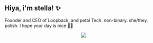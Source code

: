 ## Hiya, i'm stella! ✨
Founder and CEO of Loopback, and petal Tech. non-binary. she/they. polish.
I hope your day is nice 🫶🏼
<p align="center">
  <a href="https://skillicons.dev">
    <img src="https://skillicons.dev/icons?i=activitypub,androidstudio,aws,bash,cloudflare,css,debian,discord,docker,fediverse,figma,firebase,flutter,gatsby,gcp,git,github,githubactions,gradle,gtk,heroku,html,instagram,ipfs,js,kali,kotlin,kubernetes,linux,md,mastodon,mysql,neovim,nextjs,nginx,nodejs,notion,npm,nuxtjs,obsidian,ps,php,pnpm,postgres,powershell,py,pytorch,raspberrypi,react,replit,supabase,solidity,svelte,tensorflow,twitter,ts,ubuntu,vercel,vim,vscode,windows,workers,yarn&perline=5" />
  </a>
</p>

